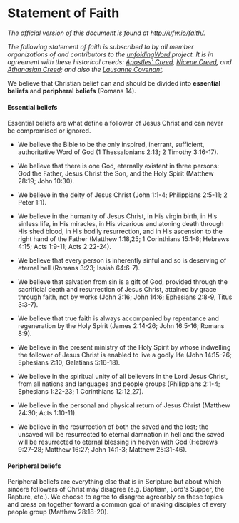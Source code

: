 # Statement of Faith #

*The official version of this document is found at http://ufw.io/faith/.*

*The following statement of faith is subscribed to by all member organizations of and contributors to the [unfoldingWord](https://unfoldingword.org/) project. It is in agreement with these historical creeds: [Apostles’ Creed](https://git.door43.org/Door43/en_creeds/src/master/content/apostles.md), [Nicene Creed](https://git.door43.org/Door43/en_creeds/src/master/content/nicene.md), and [Athanasian Creed](https://git.door43.org/Door43/en_creeds/src/master/content/athanasian.md); and also the [Lausanne Covenant](http://www.lausanne.org/en/documents/lausanne-covenant.html).*

We believe that Christian belief can and should be divided into **essential beliefs** and **peripheral beliefs** (Romans 14).

#### Essential beliefs

Essential beliefs are what define a follower of Jesus Christ and can never be compromised or ignored.

* We believe the Bible to be the only inspired, inerrant, sufficient, authoritative Word of God (1 Thessalonians 2:13; 2 Timothy 3:16-17).

* We believe that there is one God, eternally existent in three persons: God the Father, Jesus Christ the Son, and the Holy Spirit (Matthew 28:19; John 10:30).

* We believe in the deity of Jesus Christ (John 1:1-4; Philippians 2:5-11; 2 Peter 1:1).

* We believe in the humanity of Jesus Christ, in His virgin birth, in His sinless life, in His miracles, in His vicarious and atoning death through His shed blood, in His bodily resurrection, and in His ascension to the right hand of the Father (Matthew 1:18,25; 1 Corinthians 15:1-8; Hebrews 4:15; Acts 1:9-11; Acts 2:22-24).

* We believe that every person is inherently sinful and so is deserving of eternal hell (Romans 3:23; Isaiah 64:6-7).

* We believe that salvation from sin is a gift of God, provided through the sacrificial death and resurrection of Jesus Christ, attained by grace through faith, not by works (John 3:16; John 14:6; Ephesians 2:8-9, Titus 3:3-7).

* We believe that true faith is always accompanied by repentance and regeneration by the Holy Spirit (James 2:14-26; John 16:5-16; Romans 8:9).

* We believe in the present ministry of the Holy Spirit by whose indwelling the follower of Jesus Christ is enabled to live a godly life (John 14:15-26; Ephesians 2:10; Galatians 5:16-18).

* We believe in the spiritual unity of all believers in the Lord Jesus Christ, from all nations and languages and people groups (Philippians 2:1-4; Ephesians 1:22-23; 1 Corinthians 12:12,27).

* We believe in the personal and physical return of Jesus Christ (Matthew 24:30; Acts 1:10-11).

* We believe in the resurrection of both the saved and the lost; the unsaved will be resurrected to eternal damnation in hell and the saved will be resurrected to eternal blessing in heaven with God (Hebrews 9:27-28; Matthew 16:27; John 14:1-3; Matthew 25:31-46).

#### Peripheral beliefs

Peripheral beliefs are everything else that is in Scripture but about which sincere followers of Christ may disagree (e.g. Baptism, Lord's Supper, the Rapture, etc.). We choose to agree to disagree agreeably on these topics and press on together toward a common goal of making disciples of every people group (Matthew 28:18-20).
